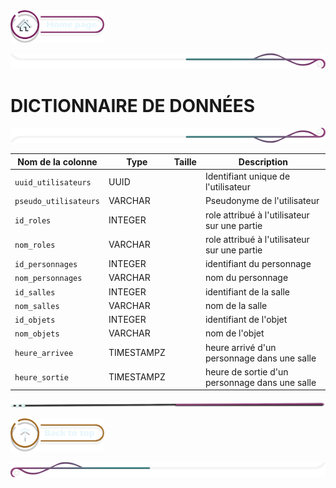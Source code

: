  <a href="../README.md">
  <img src="../assets/button/home_page.png" alt="Home page" style="width: 150px; height: auto;">
</a>

![border](../assets/line/border_deco_rt.png)

# DICTIONNAIRE DE DONNÉES

<!-- ![border](../assets/line/line-pink-point_l.png) -->

![border](../assets/line/border_deco_rb.png)

| Nom de la colonne     | Type       | Taille | Description                                    |
| --------------------- | ---------- | ------ | ---------------------------------------------- |
| `uuid_utilisateurs`   | UUID       |        | Identifiant unique de l'utilisateur            |
| `pseudo_utilisateurs` | VARCHAR    |        | Pseudonyme de l'utilisateur                    |
| `id_roles`            | INTEGER    |        | role attribué à l'utilisateur sur une partie   |
| `nom_roles`           | VARCHAR    |        | role attribué à l'utilisateur sur une partie   |
| `id_personnages`      | INTEGER    |        | identifiant du personnage                      |
| `nom_personnages`     | VARCHAR    |        | nom du personnage                              |
| `id_salles`           | INTEGER    |        | identifiant de la salle                        |
| `nom_salles`          | VARCHAR    |        | nom de la salle                                |
| `id_objets`           | INTEGER    |        | identifiant de l'objet                         |
| `nom_objets`          | VARCHAR    |        | nom de l'objet                                 |
| `heure_arrivee`       | TIMESTAMPZ |        | heure arrivé d'un personnage dans une salle    |
| `heure_sortie`        | TIMESTAMPZ |        | heure de sortie d'un personnage dans une salle |

![border](../assets/line/line-pink-point_r.png)

<a href="#dictionnaire-de-données">
  <img src="../assets/button/back_to_top.png" alt="Back to top" style="width: 150px; height: auto;">
</a>

![border](../assets/line/border_deco_l.png)
